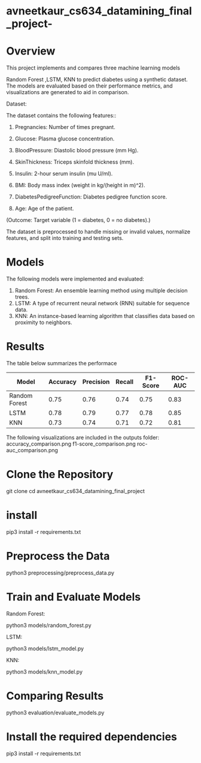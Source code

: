 # avneetkaur_cs634_datamining_final_project-


# Overview

This project implements and compares three machine learning models

Random Forest ,LSTM, KNN to predict diabetes using a synthetic dataset. The models are evaluated based on their performance metrics, and visualizations are generated to aid in comparison.

Dataset:

The dataset contains the following features::


1. Pregnancies: Number of times pregnant.

2. Glucose: Plasma glucose concentration.

3. BloodPressure: Diastolic blood pressure (mm Hg).

4. SkinThickness: Triceps skinfold thickness (mm).

5. Insulin: 2-hour serum insulin (mu U/ml).

6. BMI: Body mass index (weight in kg/(height in m)^2).

7. DiabetesPedigreeFunction: Diabetes pedigree function score.

8. Age: Age of the patient.

(Outcome: Target variable (1 = diabetes, 0 = no diabetes).)

The dataset is preprocessed to handle missing or invalid values, normalize features, and split into training and testing sets.



# Models
The following models were implemented and evaluated:
1. Random Forest: An ensemble learning method using multiple decision trees.
2. LSTM: A type of recurrent neural network (RNN) suitable for sequence data.
3. KNN: An instance-based learning algorithm that classifies data based on proximity to neighbors.



# Results
The table below summarizes the performace 

| Model           | Accuracy | Precision | Recall | F1-Score | ROC-AUC |
|-----------------|----------|-----------|--------|----------|---------|
| Random Forest   | 0.75     | 0.76      | 0.74   | 0.75     | 0.83    |
| LSTM            | 0.78     | 0.79      | 0.77   | 0.78     | 0.85    |
| KNN             | 0.73     | 0.74      | 0.71   | 0.72     | 0.81    


The following visualizations are included in the outputs folder:
accuracy_comparison.png
f1-score_comparison.png
roc-auc_comparison.png





# Clone the Repository

git clone 
cd avneetkaur_cs634_datamining_final_project

# install
pip3 install -r requirements.txt


# Preprocess the Data

python3 preprocessing/preprocess_data.py


# Train and Evaluate Models


Random Forest:

python3 models/random_forest.py

LSTM:

python3 models/lstm_model.py

KNN:

python3 models/knn_model.py

# Comparing Results


python3 evaluation/evaluate_models.py


# Install the required dependencies 

pip3 install -r requirements.txt
